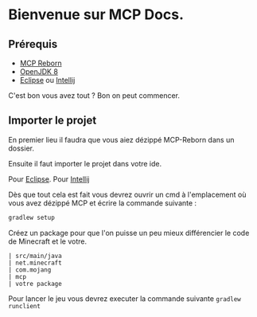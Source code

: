 # Bienvenue sur MCP Docs.

## Prérequis

* [MCP Reborn](https://github.com/Hexeption/MCP-Reborn/releases)
* [OpenJDK 8](https://adoptopenjdk.net/)
* [Eclipse](https://www.eclipse.org/downloads/packages/release/2021-03/r/eclipse-ide-java-developers) ou [Intellij](https://www.jetbrains.com/fr-fr/idea/download/)


C'est bon vous avez tout ?
Bon on peut commencer.

## Importer le projet

En premier lieu il faudra que vous aiez dézippé MCP-Reborn dans un dossier.

Ensuite il faut importer le projet dans votre ide.

Pour [Eclipse](https://youtu.be/tS0WTf5bsVU?t=18).
Pour [Intellij](https://www.youtube.com/watch?v=wQyDk4Ji1Gk=)

Dès que tout cela est fait vous devrez ouvrir un cmd à l'emplacement où vous avez dézippé MCP et écrire la commande suivante : 
```BASH
gradlew setup
```

Créez un package pour que l'on puisse un peu mieux différencier le code de Minecraft et le votre.

```
| src/main/java
| net.minecraft
| com.mojang
| mcp
| votre package
```

Pour lancer le jeu vous devrez executer la commande suivante ```gradlew runclient```